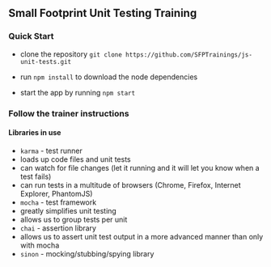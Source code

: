 ## Small Footprint Unit Testing Training

### Quick Start

* clone the repository `git clone https://github.com/SFPTrainings/js-unit-tests.git`

* run `npm install` to download the node dependencies

* start the app by running `npm start`

### Follow the trainer instructions


#### Libraries in use
 * `karma` - test runner
  * loads up code files and unit tests
  * can watch for file changes (let it running and it will let you know when a test fails)
  * can run tests in a multitude of browsers (Chrome, Firefox, Internet Explorer, PhantomJS)
 * `mocha` - test framework
  * greatly simplifies unit testing
  * allows us to group tests per unit
 * `chai` - assertion library
  * allows us to assert unit test output in a more advanced manner than only with mocha
 * `sinon` - mocking/stubbing/spying library
